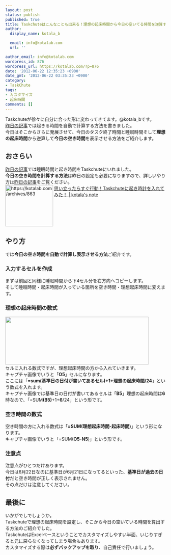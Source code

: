 ```yaml
---
layout: post
status: publish
published: true
title: Taskchuteはこんなことも出来る！理想の起床時間から今日の空いてる時間を逆算する方法！！
author:
  display_name: kotala_b

  email: info@kotalab.com
  url: ''

author_email: info@kotalab.com
wordpress_id: 876
wordpress_url: https://kotalab.com/?p=876
date: '2012-06-22 12:35:23 +0900'
date_gmt: '2012-06-22 03:35:23 +0900'
category:
- TaskChute
tags:
- カスタマイズ
- 起床時間
comments: []
---
```

<p>Taskchuteが徐々に自分に合った形に変わってきてます。@kotala_bです。<br />
<a href="https://kotalab.com/taskchute-wakeup-clock" title="思い立ったらすぐ行動！Taskchuteに起き時計を入れてみた！" target="_blank">昨日の記事</a>では起きる時間を自動で計算する方法を書きました。<br />
今日はそこからさらに発展させて、今日のタスク終了時間と睡眠時間そして<strong>理想の起床時間</strong>から逆算して<strong>今日の空き時間</strong>を表示させる方法をご紹介します。<br />
<!--more--></p>
<h2>おさらい</h2>
<p><a href="https://kotalab.com/taskchute-wakeup-clock" title="思い立ったらすぐ行動！Taskchuteに起き時計を入れてみた！" target="_blank">昨日の記事</a>では睡眠時間と起き時間をTaskchuteにいれました。<br />
<strong>今日の空き時間を計算する方法</strong>は昨日の設定も必要になりますので、詳しいやり方は<a href="https://kotalab.com/taskchute-wakeup-clock" title="思い立ったらすぐ行動！Taskchuteに起き時計を入れてみた！" target="_blank">昨日の記事</a>をご覧ください。<br />
<a href="https://kotalab.com/taskchute-wakeup-clock" target="_blank"><img title="思い立ったらすぐ行動！Taskchuteに起き時計を入れてみた！ | kotala's note" src="https://capture.heartrails.com/150x130?https://kotalab.com/taskchute-wakeup-clock" alt="https://kotalab.com/archives/863" width="150" height="130" align="left" /></a><a href="https://kotalab.com/taskchute-wakeup-clock" title="思い立ったらすぐ行動！Taskchuteに起き時計を入れてみた！" target="_blank">思い立ったらすぐ行動！Taskchuteに起き時計を入れてみた！ | kotala's note</a><br style="clear:both;" /></p>
<h2>やり方</h2>
<p>では<strong>今日の空き時間を自動で計算し表示させる方法</strong>ご紹介です。</p>
<h3>入力するセルを作成</h3>
<p>まずは前回と同様に睡眠時間から下4セル分を右方向へコピーします。<br />
そして睡眠時間・起床時間が入っている箇所を空き時間・理想起床時間に変えます。</p>
<h3>理想の起床時間の数式</h3>
<p><a href="https://kotalab.com/wp-content/uploads/risoujikan_120622_01.jpg" target="_blank"><img src="https://kotalab.com/wp-content/uploads/risoujikan_120622_01.jpg" alt="" title="risoujikan_120622_01" width="450" height="150" class="alignnone size-full wp-image-877" /></a><br />
セルに入れる数式ですが、理想起床時間の方から入れていきます。<br />
キャプチャ画像でいうと「<strong>O5</strong>」セルになります。<br />
ここには「<strong>=sum(基準日の日付が書いてあるセル)+1+理想の起床時間/24</strong>」という数式を入れます。<br />
キャプチャ画像では基準日の日付が書いてあるセルは「<strong>B5</strong>」理想の起床時間は<strong>6</strong>時なので、「=SUM<strong>(B5)</strong>+1+<strong>6</strong>/24」という形です。</p>
<h3>空き時間の数式</h3>
<p>空き時間の方に入れる数式は「<strong>=SUM(理想起床時間-起床時間)</strong>」という形になります。<br />
キャプチャ画像でいうと「=SUM(<strong>O5</strong>-<strong>N5</strong>)」という形です。</p>
<h3>注意点</h3>
<p>注意点がひとつだけあります。<br />
今日は6月22日なのに基準日が6月21日になってるといった、<strong>基準日が過去の日付</strong>だと空き時間が正しく表示されません。<br />
その点だけは注意してください。</p>
<h2>最後に</h2>
<p>いかがでしでしょうか。<br />
Taskchuteで理想の起床時間を設定し、そこから今日の空いている時間を算出する方法のご紹介でした。<br />
TaskchuteはExcelベースということでカスタマイズしやすい半面、いじりすぎると元に戻らなくなってしまう場合もあります。<br />
カスタマイズする際は<strong>必ずバックアップを取り</strong>、自己責任で行いましょう。</p>
